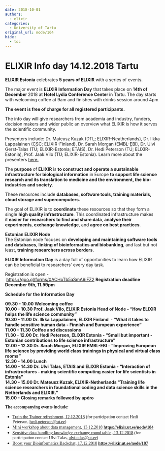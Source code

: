 ```yaml
---
date: 2018-10-01
authors:
  - elixir
categories:
  - University of Tartu
original_url: node/164
hide:
  - toc
---
```


# ELIXIR Info day 14.12.2018 Tartu

<p><strong>ELIXIR Estonia</strong>&nbsp;celebrates&nbsp;<strong>5 years of ELIXIR</strong>&nbsp;with a series of events.</p>

<p>The major event is&nbsp;<strong>ELIXIR Information Day</strong>&nbsp;that takes place on&nbsp;<strong>14th of December&nbsp;</strong>2018 at&nbsp;<strong>Hotel Lydia Conference Center&nbsp;</strong>in Tartu.&nbsp;The day starts with welcoming coffee at 9am and finishes with&nbsp;drinks session around 4pm.</p>

<p><strong>The event is free of charge for all registered participants.</strong></p>

<p>The info day will give researchers from academia and industry, funders, decision makers and wider public an overview what ELIXIR is how it serves the scientific community.</p>

<p>Presenters include: Dr. Mateusz Kuzak (DTL; ELIXIR-Neatherlands), Dr. Ilkka Lappalainen (CSC; ELIXIR-Finland), Dr. Sarah Morgan (EMBL-EBI), Dr. Ulvi Gerst-Talas (TÜ; ELIXIR-Estonia;&nbsp;ETAIS), Dr. Hedi Peterson (TÜ; ELIXIR-Estonia), Prof. Jaak Vilo (TÜ; ELIXIR-Estonia). Learn more about the presenters&nbsp;<a href="https://elixir.ut.ee/node/181">here.</a></p>

<p>The&nbsp;<strong>purpose</strong>&nbsp;of&nbsp;<strong>ELIXIR</strong>&nbsp;is&nbsp;<strong>to construct and operate a sustainable infrastructure for biological information</strong>&nbsp;in Europe&nbsp;<strong>to support life science research and its translation to medicine and the environment, the bio-industries and society</strong>.</p>

<p>These resources include&nbsp;<strong>databases, software tools, training materials, cloud storage and supercomputers.</strong></p>

<p>The goal of ELIXIR is to&nbsp;<strong>coordinate</strong>&nbsp;these resources so that they form a single&nbsp;<strong>high quality infrastructure</strong>. This coordinated infrastructure makes it&nbsp;<strong>easier for researchers to find and share data</strong>,&nbsp;<strong>analyse their experiments</strong>,&nbsp;<strong>exchange knowledge</strong>, and&nbsp;<strong>agree on best practices</strong>.</p>

<p><strong>Estonian ELIXIR Node</strong><br />
The Estonian node focuses on&nbsp;<strong>developing and maintaining software tools and databases</strong>,&nbsp;<strong>linking of bioinformatics and biobanking</strong>, and last but not least,&nbsp;<strong>training researchers across borders</strong>.</p>

<p><strong>ELIXIR Information Day</strong>&nbsp;is a day full of opportunities to learn how ELIXIR can be beneficial to researchers' every day task.&nbsp;</p>

<p>Registration is open -&nbsp;<a href="https://goo.gl/forms/0ACHoTb5aSmA9iFZ2">https://goo.gl/forms/0ACHoTb5aSmA9iFZ2</a>&nbsp;<strong>Registration deadline December 9th, 11.59pm</strong></p>

<p dir="ltr"><b id="docs-internal-guid-4583e378-7fff-8c5e-b00d-8445122c6ed7">Schedule for the Information Day</b></p>

<p><b id="docs-internal-guid-4583e378-7fff-8c5e-b00d-8445122c6ed7">09.30 - 10.00 Welcoming coffee<br />
10.00 - 10.30 Prof. Jaak Vilo, ELIXIR Estonia Head of Node - “How ELIXIR helps the life science community”<br />
10.30 - 11.00 Dr. Ilkka Lappalainen, ELIXIR Finland &nbsp;- “What it takes to handle sensitive human data - Finnish and European experience”<br />
11.00 - 11.30 Coffee and discussions<br />
11.30 - 12.00 Dr. Hedi Peterson, ELIXIR Estonia - “Small but important - Estonian contributions to life science infrastructure”<br />
12.00 - 12.30 Dr. Sarah Morgan, ELIXIR EMBL-EBI - “Improving European life science by providing world class trainings in physical and virtual class rooms”<br />
12.30 - 14.00 Lunch<br />
14.00 - 14.30 Dr. Ulvi Talas, ETAIS and ELIXIR Estonia - “Interaction of infrastructures - making scientific computing easier for life scientists in Estonia”<br />
14.30 - 15.00 Dr. Mateusz Kuzak, ELIXIR-Netherlands "Training life science researchers in foundational coding and data science skills in the Netherlands and ELIXIR.”<br />
15.00 - Closing remarks followed by apéro</b></p>

<p><font face="Calibri"><b>The accompanying events include:</b></font></p>

<ul type="disc">
	<li><font face="Calibri"><u>Train the Trainer refreshment, 12.12.2018</u>&nbsp;(for participation contact Hedi Peterson,&nbsp;<a href="mailto:hedi.peterson@ut.ee" id="LPlnk733483" moz-do-not-send="true" previewremoved="true">hedi.peterson@ut.ee</a>)</font></li>
	<li><font face="Calibri"><u>Mini workshop about data management, 13.12.2018</u>&nbsp;<a href="https://elixir.ut.ee/node/184" id="LPlnk253333" moz-do-not-send="true" previewremoved="true"><b>https://elixir.ut.ee/node/184</b></a></font></li>
	<li><font face="Calibri"><u>Sensitive data handling knowledge exchange round table , 13.12.2018</u>&nbsp;(for participation contact Ulvi Talas,&nbsp;<a href="mailto:ulvi.talas@ut.ee" id="LPlnk373898" moz-do-not-send="true" previewremoved="true">ulvi.talas@ut.ee</a>)</font></li>
	<li><font face="Calibri"><u>Boost your Bioinformatics Backchat, 17.12.2018</u>&nbsp;<a href="https://elixir.ut.ee/node/187" id="LPlnk697019" moz-do-not-send="true" previewremoved="true"><b>https://elixir.ut.ee/node/187</b></a></font></li>
</ul>

